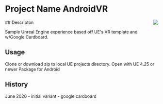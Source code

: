 # Project Name AndroidVR 
<img src="Assets4Reference/Android/drawable-xxhdpi/MDEVVR.png" align="right" />
## Descripton

Sample Unreal Engine experience based off UE's VR template and w/Google Cardboard.

## Usage

Clone or download zip to local UE projects directory.
Open with UE 4.25 or newer
Package for Android

## History
June 2020 - initial variant - google cardboard 



